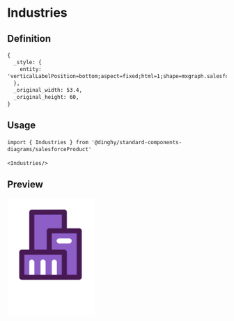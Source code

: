 # Industries

## Definition

```
{
  _style: { 
    entity: 'verticalLabelPosition=bottom;aspect=fixed;html=1;shape=mxgraph.salesforce.industries;',
  },
  _original_width: 53.4,
  _original_height: 60,
}
```

## Usage

```
import { Industries } from '@dinghy/standard-components-diagrams/salesforceProduct'

<Industries/>
```

## Preview

<img src="./industries.png" width="200"/>
